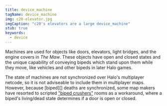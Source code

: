 ```yaml
---
title: device_machine
tagName: device_machine
img: c20-elevator.jpg
imgCaption: "c20's elevators are a large device_machine"
stub: true
keywords:
  - device
---
```


Machines are used for objects like doors, elevators, light bridges, and the engine covers in _The Maw_. These objects have open and closed states and the unique capability of conveying bipeds which stand upon them while they move, like vehicles and other bipeds in later Halo games.

The state of machines are not synchronized over Halo's multiplayer netcode, so it is not adviseable to include them in multiplayer maps. However, because [biped][] deaths are synchronized, some map makers have resorted to scripted ["biped crushers"][biped-crusher] rooms as a workaround, where a biped's living/dead state determines if a door is open or closed.

[biped-crusher]: https://youtu.be/XKEACGigNb0?t=1461
